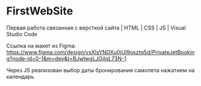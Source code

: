# FirstWebSite
Первая работа связанная с версткой сайта | HTML | CSS | JS | Visual Studio Code

Ссылка на макет из Figma: https://www.figma.com/design/vsXIsYNDXu0jUl9osztq5d/PrivateJetBooking?node-id=0-1&m=dev&t=BJwIwgLJGjIqL73N-1

Через JS реализован выбор даты бронирования самолета нажатием на календарь
